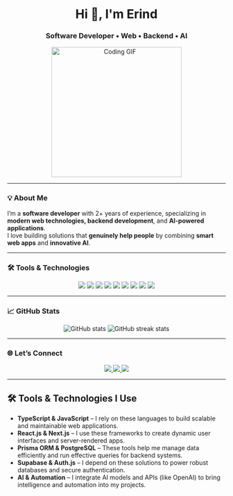 <!-- Profile Header -->
<h1 align="center">Hi 👋, I'm Erind</h1>
<h3 align="center">Software Developer • Web • Backend • AI</h3>

<!-- Short intro with GIF -->
<p align="center">
  <img src="https://media.giphy.com/media/qgQUggAC3Pfv687qPC/giphy.gif" width="300" alt="Coding GIF" />
</p>

---

### 💡 About Me  
I’m a **software developer** with 2+ years of experience, specializing in **modern web technologies, backend development**, and **AI-powered applications**.  
I love building solutions that **genuinely help people** by combining **smart web apps** and **innovative AI**.

---

### 🛠️ Tools & Technologies  

<p align="center">
  <!-- Languages -->
  <img src="https://img.shields.io/badge/TypeScript-3178C6?style=for-the-badge&logo=typescript&logoColor=white" />
  <img src="https://img.shields.io/badge/JavaScript-F7DF1E?style=for-the-badge&logo=javascript&logoColor=black" />
  <img src="https://img.shields.io/badge/React-20232A?style=for-the-badge&logo=react&logoColor=61DAFB" />
  <img src="https://img.shields.io/badge/Next.js-000000?style=for-the-badge&logo=next.js&logoColor=white" />
  <img src="https://img.shields.io/badge/Prisma-2D3748?style=for-the-badge&logo=prisma&logoColor=white" />
  <img src="https://img.shields.io/badge/PostgreSQL-316192?style=for-the-badge&logo=postgresql&logoColor=white" />
  <img src="https://img.shields.io/badge/Supabase-3ECF8E?style=for-the-badge&logo=supabase&logoColor=white" />
  <img src="https://img.shields.io/badge/Auth.js-000?style=for-the-badge&logo=auth0&logoColor=white" />
  <img src="https://img.shields.io/badge/OpenAI-412991?style=for-the-badge&logo=openai&logoColor=white" />
</p>

---

### 📈 GitHub Stats  

<p align="center">
  <img src="https://github-readme-stats.vercel.app/api?username=eriDev1&show_icons=true&theme=radical" alt="GitHub stats" />
  <img src="https://github-readme-streak-stats.herokuapp.com/?user=eriDev1&theme=radical" alt="GitHub streak stats" />
</p>

---

### 🌐 Let’s Connect  

<p align="center">
  <a href="https://yourwebsite.com" target="_blank">
    <img src="https://img.shields.io/badge/Website-000000?style=for-the-badge&logo=About.me&logoColor=white" />
  </a>
  <a href="https://www.linkedin.com/in/yourlinkedin" target="_blank">
    <img src="https://img.shields.io/badge/LinkedIn-0077B5?style=for-the-badge&logo=linkedin&logoColor=white" />
  </a>
  <a href="mailto:erindavdiu4@gmail.com">
    <img src="https://img.shields.io/badge/Email-D14836?style=for-the-badge&logo=gmail&logoColor=white" />
  </a>
</p>

---

## 🛠️ Tools & Technologies I Use

- **TypeScript & JavaScript** – I rely on these languages to build scalable and maintainable web applications.  
- **React.js & Next.js** – I use these frameworks to create dynamic user interfaces and server-rendered apps.  
- **Prisma ORM & PostgreSQL** – These tools help me manage data efficiently and run effective queries for backend systems.  
- **Supabase & Auth.js** – I depend on these solutions to power robust databases and secure authentication.  
- **AI & Automation** – I integrate AI models and APIs (like OpenAI) to bring intelligence and automation into my projects.  
